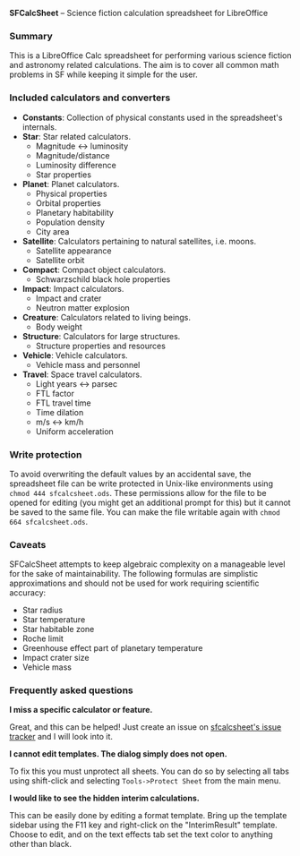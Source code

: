 **SFCalcSheet** – Science fiction calculation spreadsheet for LibreOffice


### Summary ###

This is a LibreOffice Calc spreadsheet for performing various science fiction and astronomy related calculations. The aim is to cover all common math problems in SF while keeping it simple for the user.


### Included calculators and converters ###

* **Constants**: Collection of physical constants used in the spreadsheet's internals.
* **Star**: Star related calculators.
  * Magnitude <-> luminosity
  * Magnitude/distance
  * Luminosity difference
  * Star properties
* **Planet**: Planet calculators.
  * Physical properties
  * Orbital properties
  * Planetary habitability
  * Population density
  * City area
* **Satellite**: Calculators pertaining to natural satellites, i.e. moons.
  * Satellite appearance
  * Satellite orbit
* **Compact**: Compact object calculators.
  * Schwarzschild black hole properties
* **Impact**: Impact calculators.
  * Impact and crater
  * Neutron matter explosion
* **Creature**: Calculators related to living beings.
  * Body weight
* **Structure**: Calculators for large structures.
  * Structure properties and resources
* **Vehicle**: Vehicle calculators.
  * Vehicle mass and personnel
* **Travel**: Space travel calculators.
  * Light years <-> parsec
  * FTL factor
  * FTL travel time
  * Time dilation
  * m/s <-> km/h
  * Uniform acceleration


### Write protection ###

To avoid overwriting the default values by an accidental save, the spreadsheet file can be write protected in Unix-like environments using `chmod 444 sfcalcsheet.ods`. These permissions allow for the file to be opened for editing (you might get an additional prompt for this) but it cannot be saved to the same file. You can make the file writable again with `chmod 664 sfcalcsheet.ods`.


### Caveats ###

SFCalcSheet attempts to keep algebraic complexity on a manageable level for the sake of maintainability. The following formulas are simplistic approximations and should not be used for work requiring scientific accuracy:

* Star radius
* Star temperature
* Star habitable zone
* Roche limit
* Greenhouse effect part of planetary temperature
* Impact crater size
* Vehicle mass


### Frequently asked questions ###

**I miss a specific calculator or feature.**

Great, and this can be helped! Just create an issue on [sfcalcsheet's issue tracker](https://github.com/lortordermur/sfcalcsheet/issues) and I will look into it.

**I cannot edit templates. The dialog simply does not open.**

To fix this you must unprotect all sheets. You can do so by selecting all tabs using shift-click and selecting `Tools->Protect Sheet` from the main menu.

**I would like to see the hidden interim calculations.**

This can be easily done by editing a format template. Bring up the template sidebar using the F11 key and right-click on the "InterimResult" template. Choose to edit, and on the text effects tab set the text color to anything other than black.
